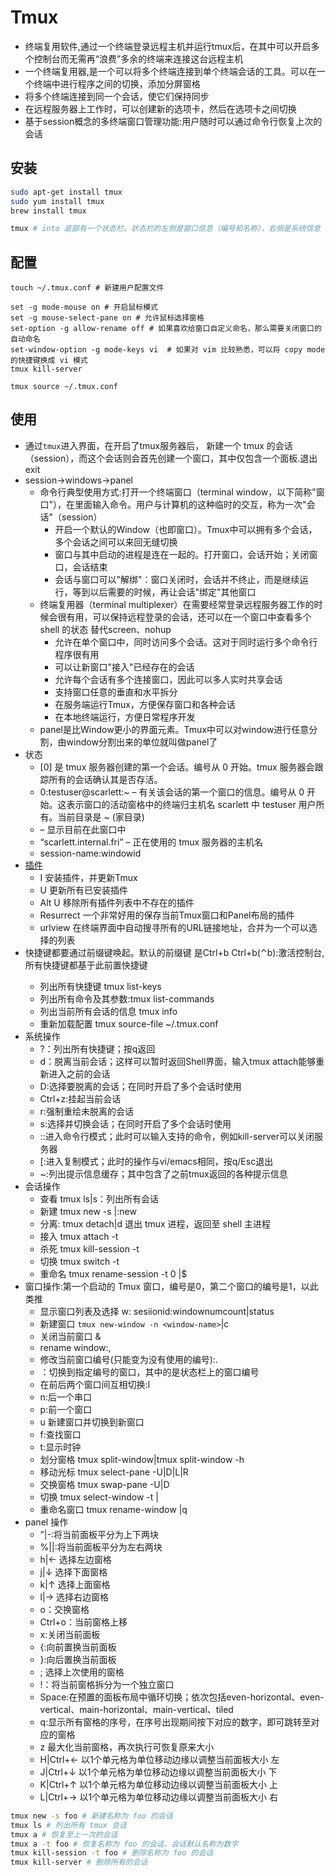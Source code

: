 # Tmux

* 终端复用软件,通过一个终端登录远程主机并运行tmux后，在其中可以开启多个控制台而无需再“浪费”多余的终端来连接这台远程主机
* 一个终端复用器,是一个可以将多个终端连接到单个终端会话的工具。可以在一个终端中进行程序之间的切换，添加分屏窗格
* 将多个终端连接到同一个会话，使它们保持同步
* 在远程服务器上工作时，可以创建新的选项卡，然后在选项卡之间切换
* 基于session概念的多终端窗口管理功能:用户随时可以通过命令行恢复上次的会话

## 安装

```sh
sudo apt-get install tmux
sudo yum install tmux
brew install tmux

tmux # into 底部有一个状态栏。状态栏的左侧是窗口信息（编号和名称），右侧是系统信息
```

## 配置

```
touch ~/.tmux.conf # 新建用户配置文件

set -g mode-mouse on # 开启鼠标模式
set -g mouse-select-pane on # 允许鼠标选择窗格
set-option -g allow-rename off # 如果喜欢给窗口自定义命名，那么需要关闭窗口的自动命名
set-window-option -g mode-keys vi  # 如果对 vim 比较熟悉，可以将 copy mode 的快捷键换成 vi 模式
tmux kill-server

tmux source ~/.tmux.conf
```

## 使用

* 通过`tmux`进入界面，在开启了tmux服务器后， 新建一个 tmux 的会话（session），而这个会话则会首先创建一个窗口，其中仅包含一个面板.退出exit
* session->windows->panel
	- 命令行典型使用方式:打开一个终端窗口（terminal window，以下简称"窗口"），在里面输入命令。用户与计算机的这种临时的交互，称为一次"会话"（session）
		+ 开启一个默认的Window（也即窗口）。Tmux中可以拥有多个会话，多个会话之间可以来回无缝切换
    	+ 窗口与其中启动的进程是连在一起的。打开窗口，会话开始；关闭窗口，会话结束
    	+ 会话与窗口可以"解绑"：窗口关闭时，会话并不终止，而是继续运行，等到以后需要的时候，再让会话"绑定"其他窗口
	- 终端复用器（terminal multiplexer）在需要经常登录远程服务器工作的时候会很有用，可以保持远程登录的会话，还可以在一个窗口中查看多个 shell 的状态 替代screen、nohup
    	+ 允许在单个窗口中，同时访问多个会话。这对于同时运行多个命令行程序很有用
    	+ 可以让新窗口"接入"已经存在的会话
    	+ 允许每个会话有多个连接窗口，因此可以多人实时共享会话
    	+ 支持窗口任意的垂直和水平拆分
    	+ 在服务端运行Tmux，方便保存窗口和各种会话
    	+ 在本地终端运行，方便日常程序开发
    - panel是比Window更小的界面元素。Tmux中可以对window进行任意分割，由window分割出来的单位就叫做panel了
* 状态
	- [0] 是 tmux 服务器创建的第一个会话。编号从 0 开始。tmux 服务器会跟踪所有的会话确认其是否存活。
	- 0:testuser@scarlett:~ – 有关该会话的第一个窗口的信息。编号从 0 开始。这表示窗口的活动窗格中的终端归主机名 scarlett 中 testuser 用户所有。当前目录是 ~ (家目录)
	- – 显示目前在此窗口中
	- “scarlett.internal.fri” – 正在使用的 tmux 服务器的主机名
	- session-name:windowid
* [插件](https://github.com/tmux-plugins)
	- <prefix> I 安装插件，并更新Tmux
	- <prefix> U 更新所有已安装插件
	- <prefix> Alt U 移除所有插件列表中不存在的插件
	- Resurrect 一个非常好用的保存当前Tmux窗口和Panel布局的插件
	- urlview 在终端界面中自动搜寻所有的URL链接地址，合并为一个可以选择的列表
* 快捷键都要通过前缀键唤起。默认的前缀键 <prefix> 是Ctrl+b Ctrl+b(⌃b):激活控制台,所有快捷键都基于此前置快捷键
    - 列出所有快捷键 tmux list-keys
    - 列出所有命令及其参数:tmux list-commands
    - 列出当前所有会话的信息 tmux info
    - 重新加载配置 tmux source-file ~/.tmux.conf
* 系统操作
	- ?：列出所有快捷键；按q返回
	- d：脱离当前会话；这样可以暂时返回Shell界面，输入tmux attach能够重新进入之前的会话
	- D:选择要脱离的会话；在同时开启了多个会话时使用
	- Ctrl+z:挂起当前会话
	- r:强制重绘未脱离的会话
	- s:选择并切换会话；在同时开启了多个会话时使用
	- ::进入命令行模式；此时可以输入支持的命令，例如kill-server可以关闭服务器
	- [:进入复制模式；此时的操作与vi/emacs相同，按q/Esc退出
	- ~:列出提示信息缓存；其中包含了之前tmux返回的各种提示信息
* 会话操作
	- 查看 tmux ls|s：列出所有会话
    - 新建 tmux new -s <session-name>|:new
    - 分离: tmux detach|d 退出 tmux 进程，返回至 shell 主进程
    - 接入 tmux attach -t <session-name>
    - 杀死 tmux kill-session -t <session-name>
    - 切换 tmux switch -t <session-name>
    - 重命名 tmux rename-session -t 0 <new-name>|$
* 窗口操作:第一个启动的 Tmux 窗口，编号是0，第二个窗口的编号是1，以此类推
	- 显示窗口列表及选择 w: sesiionid:windownumcount|status
	- 新建窗口 `tmux new-window -n <window-name>`|c
	- 关闭当前窗口 &
	- rename window:,
	- 修改当前窗口编号(只能变为没有使用的编号):.
    - <number>：切换到指定编号的窗口，其中的<number>是状态栏上的窗口编号
	- 在前后两个窗口间互相切换:l
	- n:后一个串口
	- p:前一个窗口
	- u 新建窗口并切换到新窗口
	- f:查找窗口
	- t:显示时钟
	- 划分窗格 tmux split-window|tmux split-window -h
    - 移动光标 tmux select-pane -U|D|L|R
    - 交换窗格 tmux swap-pane -U|D
    - 切换 tmux select-window -t <window-number>|<window-name>
    - 重命名窗口  tmux rename-window <new-name>|q
* panel 操作
	- ”|-:将当前面板平分为上下两块
	- %||:将当前面板平分为左右两块
	- h|← 选择左边窗格
	- j|↓ 选择下面窗格
	- k|↑ 选择上面窗格
	- l|→ 选择右边窗格
    - o：交换窗格
    - Ctrl+o：当前窗格上移
	- x:关闭当前面板
	- {:向前置换当前面板
	- }:向后置换当前面板
	- ; 选择上次使用的窗格
    - !：将当前窗格拆分为一个独立窗口
	- Space:在预置的面板布局中循环切换；依次包括even-horizontal、even-vertical、main-horizontal、main-vertical、tiled
	- q:显示所有窗格的序号，在序号出现期间按下对应的数字，即可跳转至对应的窗格
	- z 最大化当前窗格，再次执行可恢复原来大小
	- H|Ctrl+← 以1个单元格为单位移动边缘以调整当前面板大小 左
	- J|Ctrl+↓ 以1个单元格为单位移动边缘以调整当前面板大小 下
	- K|Ctrl+↑ 以1个单元格为单位移动边缘以调整当前面板大小 上
	- L|Ctrl+→ 以1个单元格为单位移动边缘以调整当前面板大小 右

```sh
tmux new -s foo # 新建名称为 foo 的会话
tmux ls # 列出所有 tmux 会话
tmux a # 恢复至上一次的会话
tmux a -t foo # 恢复名称为 foo 的会话，会话默认名称为数字
tmux kill-session -t foo # 删除名称为 foo 的会话
tmux kill-server # 删除所有的会话
```
